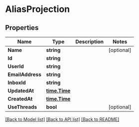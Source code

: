 # AliasProjection

## Properties

Name | Type | Description | Notes
------------ | ------------- | ------------- | -------------
**Name** | **string** |  | [optional] 
**Id** | **string** |  | 
**UserId** | **string** |  | 
**EmailAddress** | **string** |  | 
**InboxId** | **string** |  | 
**UpdatedAt** | [**time.Time**](time.Time) |  | 
**CreatedAt** | [**time.Time**](time.Time) |  | 
**UseThreads** | **bool** |  | [optional] 

[[Back to Model list]](../README#documentation-for-models) [[Back to API list]](../README#documentation-for-api-endpoints) [[Back to README]](../README)


